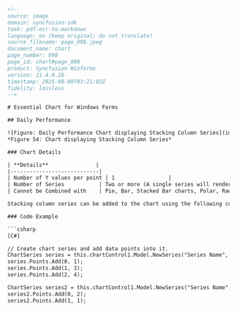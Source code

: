 ```html
<!--  
source: image
domain: syncfusion-sdk
task: pdf-ocr-to-markdown
language: en (keep original; do not translate)
source_filename: page_098.jpeg
document_name: chart
page_number: 098
page_id: chart#page_098
product: Syncfusion Winforms
version: 11.4.0.26
timestamp: 2025-08-09T03:21:03Z
fidelity: lossless
-->

# Essential Chart for Windows Forms

## Daily Performance

![Figure: Daily Performance Chart displaying Stacking Column Series](image.png)
*Figure 54: Chart displaying Stacking Column Series*

### Chart Details

| **Details**               |
|----------------------------|
| Number of Y values per point | 1                 |
| Number of Series           | Two or more (A single series will render just like a bar chart). |
| Cannot be Combined with    | Pie, Bar, Stacked Bar charts, Polar, Radar. |

Stacking column series can be added to the chart using the following code.

### Code Example

```csharp
[C#]

// Create chart series and add data points into it.
ChartSeries series = this.chartControl1.Model.NewSeries("Series Name", ChartSeriesType.StackingColumn);
series.Points.Add(0, 1);
series.Points.Add(1, 3);
series.Points.Add(2, 4);

ChartSeries series2 = this.chartControl1.Model.NewSeries("Series Name", ChartSeriesType.StackingColumn);
series2.Points.Add(0, 2);
series2.Points.Add(1, 1);
```

<!-- tags: [Windows Forms, Stacking Column Series, Chart, Syncfusion Winforms, Daily Performance] keywords: [Stacking, Column Series, Chart Details, C#, Code Example, Daily Performance, Team 1, Team 2] -->
```